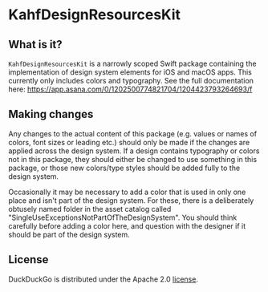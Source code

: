 # KahfDesignResourcesKit

## What is it?
`KahfDesignResourcesKit` is a narrowly scoped Swift package containing the implementation of design system elements for iOS and macOS apps. This currently only includes colors and typography. 
See the full documentation here: https://app.asana.com/0/1202500774821704/1204423793264693/f  
  
## Making changes
Any changes to the actual content of this package (e.g. values or names of colors, font sizes or leading etc.) should only be made if the changes are applied across the design system. 
If a design contains typography or colors not in this package, they should either be changed to use something in this package, or those new colors/type styles should be added fully to the design system.
  
Occasionally it may be necessary to add a color that is used in only one place and isn't part of the design system. For these, there is a deliberately obtusely named folder in the asset catalog called "SingleUseExceptionsNotPartOfTheDesignSystem". You should think carefully before adding a color here, and question with the designer if it should be part of the design system. 
  
## License
DuckDuckGo is distributed under the Apache 2.0 [license](https://github.com/duckduckgo/KahfDesignResourcesKit/blob/main/LICENSE).

